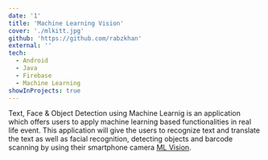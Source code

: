 ```yaml
---
date: '1'
title: 'Machine Learning Vision'
cover: './mlkitt.jpg'
github: 'https://github.com/rabzkhan'
external: ''
tech:
  - Android
  - Java
  - Firebase
  - Machine Learning
showInProjects: true
---
```


Text, Face & Object Detection using Machine Learnig is an application which offers users to apply machine learning based functionalities in real life event. This application will give the users to recognize text and translate the text as well as facial recognition, detecting objects and barcode scanning by using their smartphone camera [ML Vision](https://sites.google.com/diu.edu.bd/tfodetection/home?authuser=0).
